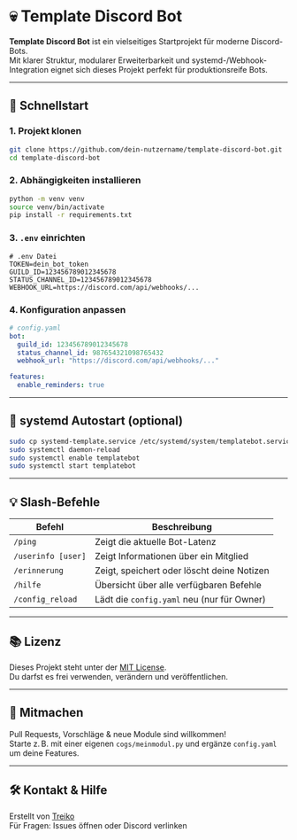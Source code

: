 # 💀 Template Discord Bot

**Template Discord Bot** ist ein vielseitiges Startprojekt für moderne Discord-Bots.  
Mit klarer Struktur, modularer Erweiterbarkeit und systemd-/Webhook-Integration eignet sich dieses Projekt perfekt für produktionsreife Bots.

---

## 🚀 Schnellstart

### 1. Projekt klonen

```bash
git clone https://github.com/dein-nutzername/template-discord-bot.git
cd template-discord-bot
```

### 2. Abhängigkeiten installieren

```bash
python -m venv venv
source venv/bin/activate
pip install -r requirements.txt
```

### 3. `.env` einrichten

```env
# .env Datei
TOKEN=dein_bot_token
GUILD_ID=123456789012345678
STATUS_CHANNEL_ID=123456789012345678
WEBHOOK_URL=https://discord.com/api/webhooks/...
```

### 4. Konfiguration anpassen

```yaml
# config.yaml
bot:
  guild_id: 123456789012345678
  status_channel_id: 987654321098765432
  webhook_url: "https://discord.com/api/webhooks/..."

features:
  enable_reminders: true
```

---

## 🔁 systemd Autostart (optional)

```bash
sudo cp systemd-template.service /etc/systemd/system/templatebot.service
sudo systemctl daemon-reload
sudo systemctl enable templatebot
sudo systemctl start templatebot
```

---

## 💡 Slash-Befehle

| Befehl              | Beschreibung                                        |
|---------------------|-----------------------------------------------------|
| `/ping`             | Zeigt die aktuelle Bot-Latenz                       |
| `/userinfo [user]`  | Zeigt Informationen über ein Mitglied               |
| `/erinnerung`       | Zeigt, speichert oder löscht deine Notizen          |
| `/hilfe`            | Übersicht über alle verfügbaren Befehle             |
| `/config_reload`    | Lädt die `config.yaml` neu (nur für Owner)          |

---

## 📚 Lizenz

Dieses Projekt steht unter der [MIT License](LICENSE).  
Du darfst es frei verwenden, verändern und veröffentlichen.

---

## 🤝 Mitmachen

Pull Requests, Vorschläge & neue Module sind willkommen!  
Starte z. B. mit einer eigenen `cogs/meinmodul.py` und ergänze `config.yaml` um deine Features.

---

## 🛠 Kontakt & Hilfe

Erstellt von [Treiko](https://github.com/Treiko-ctrl)  
Für Fragen: Issues öffnen oder Discord verlinken
